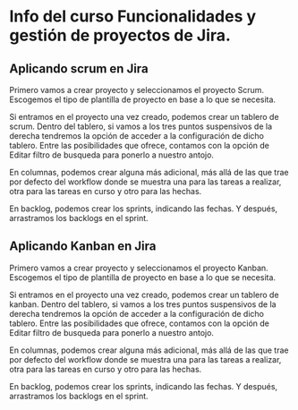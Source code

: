 # Info del curso Funcionalidades y gestión de proyectos de Jira.

## Aplicando scrum en Jira

Primero vamos a crear proyecto y seleccionamos el proyecto Scrum. Escogemos el tipo de plantilla de proyecto en base a lo que se necesita.

Si entramos en el proyecto una vez creado, podemos crear un tablero de scrum. Dentro del tablero, si vamos a los tres puntos suspensivos de la derecha tendremos la opción de acceder a la configuración de dicho tablero. Entre las posibilidades que ofrece, contamos con la opción de Editar filtro de busqueda para ponerlo a nuestro antojo.

En columnas, podemos crear alguna más adicional, más allá de las que trae por defecto del workflow donde se muestra una para las tareas a realizar, otra para las tareas en curso y otro para las hechas.

En backlog, podemos crear los sprints, indicando las fechas.
Y después, arrastramos los backlogs en el sprint. 

## Aplicando Kanban en Jira

Primero vamos a crear proyecto y seleccionamos el proyecto Kanban. Escogemos el tipo de plantilla de proyecto en base a lo que se necesita.

Si entramos en el proyecto una vez creado, podemos crear un tablero de kanban. Dentro del tablero, si vamos a los tres puntos suspensivos de la derecha tendremos la opción de acceder a la configuración de dicho tablero. 
Entre las posibilidades que ofrece, contamos con la opción de Editar filtro de busqueda para ponerlo a nuestro antojo.

En columnas, podemos crear alguna más adicional, más allá de las que trae por defecto del workflow donde se muestra una para las tareas a realizar, otra para las tareas en curso y otro para las hechas.

En backlog, podemos crear los sprints, indicando las fechas.
Y después, arrastramos los backlogs en el sprint. 





